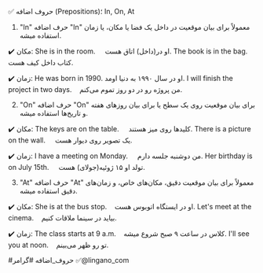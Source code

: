 ✅ حروف اضافه (Prepositions)؛
In, On, At

1. "In"
حرف اضافه "In" معمولاً برای بیان موقعیت در داخل یک فضا یا مکان، یا زمان استفاده میشه.

✔️ مکان:
She is in the room.
    او در(داخل) اتاق هست.
The book is in the bag.
   کتاب داخل کیف هست.

✔️ زمان:
He was born in 1990.
او در سال ۱۹۹۰ به دنیا اومد.
I will finish the project in two days.
   من پروژه رو در دو روز تموم می‌کنم.

2. "On"
حرف اضافه "On" برای بیان موقعیت روی یک سطح یا برای بیان روزهای هفته و تاریخ‌ها استفاده میشه.

✔️ مکان:
The keys are on the table.
    کلیدها روی میز هستند.
There is a picture on the wall. 
    یک تصویر روی دیوار هست.

✔️ زمان:
I have a meeting on Monday.
    من دوشنبه جلسه دارم.
Her birthday is on July 15th.
    تولد او ۱۵ ژوئیه(جولای) هست.

3. "At"
حرف اضافه "At" معمولاً برای بیان موقعیت دقیق، مکان‌های خاص، و زمان‌های دقیق استفاده میشه.

✔️ مکان:
She is at the bus stop.
   او در ایستگاه اتوبوس هست.
Let's meet at the cinema.
   بیاید در سینما ملاقات کنیم.

✔️ زمان:
The class starts at 9 a.m.
   کلاس در ساعت ۹ صبح شروع میشه.
I'll see you at noon.
   تو رو ظهر می‌بینم.

#حروف_اضافه
#گرامر 
✅@lingano_com
